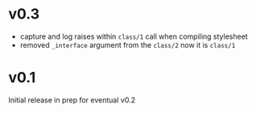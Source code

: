# v0.3

* capture and log raises within `class/1` call when compiling stylesheet
* removed `_interface` argument from the `class/2` now it is `class/1`

# v0.1

Initial release in prep for eventual v0.2